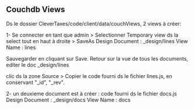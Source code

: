 ## Couchdb Views
Ds le dossier CleverTaxes/code/client/data/couchViews, 2 views à créer:

1- Se connecter en tant que admin > Selectionner Temporary view ds la select tout en haut à droite > SaveAs
Design Document : _design/lines
View Name : lines 

Sauvegarder en cliquant sur Save.
Retour sur la vue de tous les documents, editer le doc _design/lines

clic ds la zone Source > Copier le code fourni ds le fichier lines.js, en conservant "_id", "_rev".


 

2- un deuxieme document est à créer : code fourni ds le fichier docs.js
Design Document : _design/docs
View Name : docs